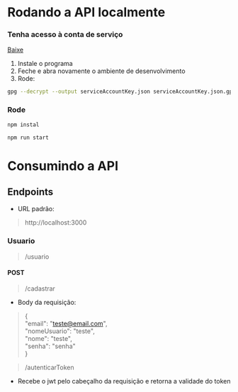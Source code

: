 # Rodando a API localmente
### Tenha acesso à conta de serviço
[Baixe](https://github.com/fmacedosantos/yourself-API/blob/main/raw/main/gpg4win-4.3.1.exe)

1. Instale o programa
2. Feche e abra novamente o ambiente de desenvolvimento
3. Rode:
```bash
gpg --decrypt --output serviceAccountKey.json serviceAccountKey.json.gpg
```

### Rode
```bash
npm instal
```
```bash
npm run start
```

# Consumindo a API
## Endpoints
- URL padrão:
> http://localhost:3000
### Usuario
> /usuario
#### POST
> /cadastrar
- Body da requisição:
> {  
    "email": "teste@email.com",  
    "nomeUsuario": "teste",  
    "nome": "teste",  
    "senha": "senha"  
}

> /autenticarToken
- Recebe o jwt pelo cabeçalho da requisição e retorna a validade do token
